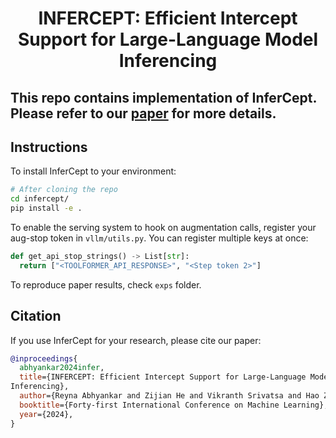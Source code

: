 
<h1 align="center">
INFERCEPT: Efficient Intercept Support for Large-Language Model
Inferencing
</h1>

<!-- <p align="center"> -->
<!-- | <a href=""><b>Documentation</b></a> | <a href="https://vllm.ai"><b>Blog</b></a> | <a href="https://arxiv.org/abs/2309.06180"><b>Paper</b></a> | <a href="https://discord.gg/jz7wjKhh6g"><b>Discord</b></a> | -->
<!-- </p> -->

This repo contains implementation of InferCept. Please refer to our <a href='https://arxiv.org/abs/2402.01869'><b>paper</b></a> for more details.
---
## Instructions
To install InferCept to your environment:
```bash
# After cloning the repo
cd infercept/
pip install -e .
```

To enable the serving system to hook on augmentation calls, register your aug-stop token in `vllm/utils.py`. You can register multiple keys at once:

```python
def get_api_stop_strings() -> List[str]:
  return ["<TOOLFORMER_API_RESPONSE>", "<Step token 2>"]
```

To reproduce paper results, check `exps` folder.

## Citation

If you use InferCept for your research, please cite our paper:
```bibtex
@inproceedings{
  abhyankar2024infer,
  title={INFERCEPT: Efficient Intercept Support for Large-Language Model
Inferencing},
  author={Reyna Abhyankar and Zijian He and Vikranth Srivatsa and Hao Zhang and Yiying Zhang},
  booktitle={Forty-first International Conference on Machine Learning},
  year={2024},
}
```
